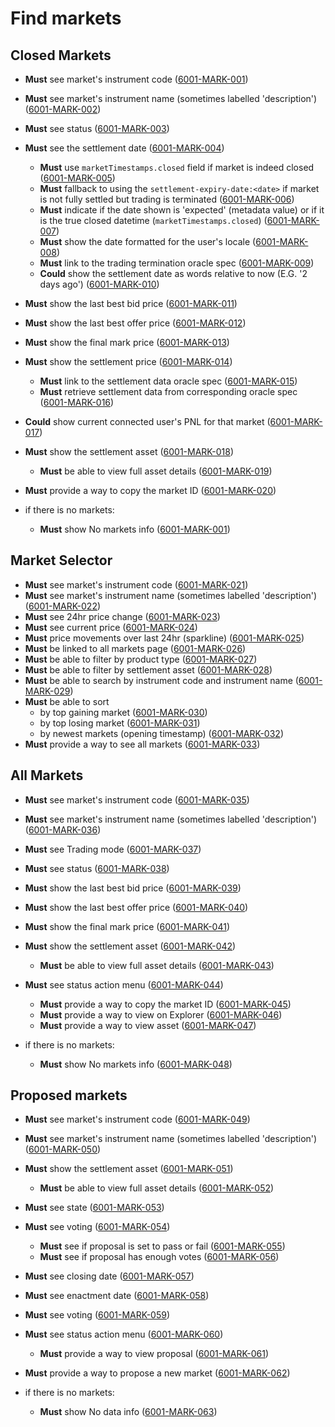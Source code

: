 # Find markets

## Closed Markets

- **Must** see market's instrument code (<a name="6001-MARK-001" href="#6001-MARK-001">6001-MARK-001</a>)
- **Must** see market's instrument name (sometimes labelled 'description') (<a name="6001-MARK-002" href="#6001-MARK-002">6001-MARK-002</a>)
- **Must** see status (<a name="6001-MARK-003" href="#6001-MARK-003">6001-MARK-003</a>)
- **Must** see the settlement date (<a name="6001-MARK-004" href="#6001-MARK-004">6001-MARK-004</a>)
  - **Must** use `marketTimestamps.closed` field if market is indeed closed (<a name="6001-MARK-005" href="#6001-MARK-005">6001-MARK-005</a>)
  - **Must** fallback to using the `settlement-expiry-date:<date>` if market is not fully settled but trading is terminated (<a name="6001-MARK-006" href="#6001-MARK-006">6001-MARK-006</a>)
  - **Must** indicate if the date shown is 'expected' (metadata value) or if it is the true closed datetime (`marketTimestamps.closed`) (<a name="6001-MARK-007" href="#6001-MARK-007">6001-MARK-007</a>)
  - **Must** show the date formatted for the user's locale (<a name="6001-MARK-008" href="#6001-MARK-008">6001-MARK-008</a>)
  - **Must** link to the trading termination oracle spec (<a name="6001-MARK-009" href="#6001-MARK-009">6001-MARK-009</a>)
  - **Could** show the settlement date as words relative to now (E.G. '2 days ago') (<a name="6001-MARK-010" href="#6001-MARK-010">6001-MARK-010</a>)
- **Must** show the last best bid price (<a name="6001-MARK-011" href="#6001-MARK-011">6001-MARK-011</a>)
- **Must** show the last best offer price (<a name="6001-MARK-012" href="#6001-MARK-012">6001-MARK-012</a>)
- **Must** show the final mark price (<a name="6001-MARK-013" href="#6001-MARK-013">6001-MARK-013</a>)
- **Must** show the settlement price (<a name="6001-MARK-014" href="#6001-MARK-014">6001-MARK-014</a>)
  - **Must** link to the settlement data oracle spec (<a name="6001-MARK-015" href="#6001-MARK-015">6001-MARK-015</a>)
  - **Must** retrieve settlement data from corresponding oracle spec (<a name="6001-MARK-016" href="#6001-MARK-016">6001-MARK-016</a>)
- **Could** show current connected user's PNL for that market (<a name="6001-MARK-017" href="#6001-MARK-017">6001-MARK-017</a>)
- **Must** show the settlement asset (<a name="6001-MARK-018" href="#6001-MARK-018">6001-MARK-018</a>)
  - **Must** be able to view full asset details (<a name="6001-MARK-019" href="#6001-MARK-019">6001-MARK-019</a>)
- **Must** provide a way to copy the market ID (<a name="6001-MARK-020" href="#6001-MARK-020">6001-MARK-020</a>)

- if there is no markets:
  - **Must** show No markets info (<a name="6001-MARK-034" href="#6001-MARK-034">6001-MARK-001</a>)

## Market Selector

- **Must** see market's instrument code (<a name="6001-MARK-021" href="#6001-MARK-021">6001-MARK-021</a>)
- **Must** see market's instrument name (sometimes labelled 'description') (<a name="6001-MARK-022" href="#6001-MARK-022">6001-MARK-022</a>)
- **Must** see 24hr price change (<a name="6001-MARK-023" href="#6001-MARK-023">6001-MARK-023</a>)
- **Must** see current price (<a name="6001-MARK-024" href="#6001-MARK-024">6001-MARK-024</a>)
- **Must** price movements over last 24hr (sparkline) (<a name="6001-MARK-025" href="#6001-MARK-025">6001-MARK-025</a>)
- **Must** be linked to all markets page (<a name="6001-MARK-026" href="#6001-MARK-026">6001-MARK-026</a>)
- **Must** be able to filter by product type (<a name="6001-MARK-027" href="#6001-MARK-027">6001-MARK-027</a>)
- **Must** be able to filter by settlement asset (<a name="6001-MARK-028" href="#6001-MARK-028">6001-MARK-028</a>)
- **Must** be able to search by instrument code and instrument name (<a name="6001-MARK-029" href="#6001-MARK-029">6001-MARK-029</a>)
- **Must** be able to sort
  - by top gaining market (<a name="6001-MARK-030" href="#6001-MARK-030">6001-MARK-030</a>)
  - by top losing market (<a name="6001-MARK-031" href="#6001-MARK-031">6001-MARK-031</a>)
  - by newest markets (opening timestamp) (<a name="6001-MARK-032" href="#6001-MARK-032">6001-MARK-032</a>)
- **Must** provide a way to see all markets (<a name="6001-MARK-033" href="#6001-MARK-033">6001-MARK-033</a>)

## All Markets

- **Must** see market's instrument code (<a name="6001-MARK-035" href="#6001-MARK-035">6001-MARK-035</a>)
- **Must** see market's instrument name (sometimes labelled 'description') (<a name="6001-MARK-036" href="#6001-MARK-036">6001-MARK-036</a>)
- **Must** see Trading mode (<a name="6001-MARK-037" href="#6001-MARK-037">6001-MARK-037</a>)
- **Must** see status (<a name="6001-MARK-038" href="#6001-MARK-038">6001-MARK-038</a>)
- **Must** show the last best bid price (<a name="6001-MARK-039" href="#6001-MARK-039">6001-MARK-039</a>)
- **Must** show the last best offer price (<a name="6001-MARK-040" href="#6001-MARK-040">6001-MARK-040</a>)
- **Must** show the final mark price (<a name="6001-MARK-041" href="#6001-MARK-041">6001-MARK-041</a>)
- **Must** show the settlement asset (<a name="6001-MARK-042" href="#6001-MARK-042">6001-MARK-042</a>)
  - **Must** be able to view full asset details (<a name="6001-MARK-043" href="#6001-MARK-043">6001-MARK-043</a>)
- **Must** see status action menu (<a name="6001-MARK-044" href="#6001-MARK-044">6001-MARK-044</a>)

  - **Must** provide a way to copy the market ID (<a name="6001-MARK-045" href="#6001-MARK-045">6001-MARK-045</a>)
  - **Must** provide a way to view on Explorer (<a name="6001-MARK-046" href="#6001-MARK-046">6001-MARK-046</a>)
  - **Must** provide a way to view asset (<a name="6001-MARK-047" href="#6001-MARK-047">6001-MARK-047</a>)

- if there is no markets:
  - **Must** show No markets info (<a name="6001-MARK-048" href="#6001-MARK-048">6001-MARK-048</a>)

## Proposed markets

- **Must** see market's instrument code (<a name="6001-MARK-049" href="#6001-MARK-049">6001-MARK-049</a>)
- **Must** see market's instrument name (sometimes labelled 'description') (<a name="6001-MARK-050" href="#6001-MARK-050">6001-MARK-050</a>)
- **Must** show the settlement asset (<a name="6001-MARK-051" href="#6001-MARK-051">6001-MARK-051</a>)
  - **Must** be able to view full asset details (<a name="6001-MARK-052" href="#6001-MARK-052">6001-MARK-052</a>)
- **Must** see state (<a name="6001-MARK-053" href="#6001-MARK-053">6001-MARK-053</a>)
- **Must** see voting (<a name="6001-MARK-054" href="#6001-MARK-054">6001-MARK-054</a>)
  - **Must** see if proposal is set to pass or fail (<a name="6001-MARK-055" href="#6001-MARK-055">6001-MARK-055</a>)
  - **Must** see if proposal has enough votes (<a name="6001-MARK-056" href="#6001-MARK-056">6001-MARK-056</a>)
- **Must** see closing date (<a name="6001-MARK-057" href="#6001-MARK-057">6001-MARK-057</a>)
- **Must** see enactment date (<a name="6001-MARK-058" href="#6001-MARK-058">6001-MARK-058</a>)
- **Must** see voting (<a name="6001-MARK-059" href="#6001-MARK-059">6001-MARK-059</a>)
- **Must** see status action menu (<a name="6001-MARK-060" href="#6001-MARK-060">6001-MARK-060</a>)
  - **Must** provide a way to view proposal (<a name="6001-MARK-061" href="#6001-MARK-061">6001-MARK-061</a>)
- **Must** provide a way to propose a new market (<a name="6001-MARK-062" href="#6001-MARK-062">6001-MARK-062</a>)

- if there is no markets:
  - **Must** show No data info (<a name="6001-MARK-063" href="#6001-MARK-063">6001-MARK-063</a>)

